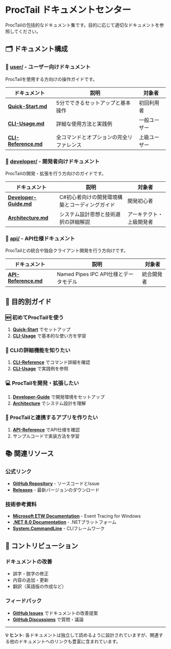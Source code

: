# ProcTail ドキュメントセンター

ProcTailの包括的なドキュメント集です。目的に応じて適切なドキュメントを参照してください。

## 🗂️ ドキュメント構成

### 📁 [user/](user/) - ユーザー向けドキュメント
ProcTailを使用する方向けの操作ガイドです。

| ドキュメント | 説明 | 対象者 |
|-------------|------|--------|
| **[Quick-Start.md](user/Quick-Start.md)** | 5分でできるセットアップと基本操作 | 初回利用者 |
| **[CLI-Usage.md](user/CLI-Usage.md)** | 詳細な使用方法と実践例 | 一般ユーザー |
| **[CLI-Reference.md](user/CLI-Reference.md)** | 全コマンドとオプションの完全リファレンス | 上級ユーザー |

### 📁 [developer/](developer/) - 開発者向けドキュメント
ProcTailの開発・拡張を行う方向けのガイドです。

| ドキュメント | 説明 | 対象者 |
|-------------|------|--------|
| **[Developer-Guide.md](developer/Developer-Guide.md)** | C#初心者向けの開発環境構築とコーディングガイド | 開発初心者 |
| **[Architecture.md](developer/Architecture.md)** | システム設計思想と技術選択の詳細解説 | アーキテクト・上級開発者 |

### 📁 [api/](api/) - API仕様ドキュメント
ProcTailとの統合や独自クライアント開発を行う方向けです。

| ドキュメント | 説明 | 対象者 |
|-------------|------|--------|
| **[API-Reference.md](api/API-Reference.md)** | Named Pipes IPC API仕様とデータモデル | 統合開発者 |

## 🎯 目的別ガイド

### 🆕 初めてProcTailを使う
1. **[Quick-Start](user/Quick-Start.md)** でセットアップ
2. **[CLI-Usage](user/CLI-Usage.md)** で基本的な使い方を学習

### 🔧 CLIの詳細機能を知りたい
1. **[CLI-Reference](user/CLI-Reference.md)** でコマンド詳細を確認
2. **[CLI-Usage](user/CLI-Usage.md)** で実践例を参照

### 💻 ProcTailを開発・拡張したい
1. **[Developer-Guide](developer/Developer-Guide.md)** で開発環境をセットアップ
2. **[Architecture](developer/Architecture.md)** でシステム設計を理解

### 🔌 ProcTailと連携するアプリを作りたい
1. **[API-Reference](api/API-Reference.md)** でAPI仕様を確認
2. サンプルコードで実装方法を学習

## 📚 関連リソース

### 公式リンク
- **[GitHub Repository](https://github.com/ryoha000/ProcTail)** - ソースコードとIssue
- **[Releases](https://github.com/ryoha000/ProcTail/releases)** - 最新バージョンのダウンロード

### 技術参考資料
- **[Microsoft ETW Documentation](https://docs.microsoft.com/en-us/windows/win32/etw/)** - Event Tracing for Windows
- **[.NET 8.0 Documentation](https://docs.microsoft.com/en-us/dotnet/core/)** - .NETプラットフォーム
- **[System.CommandLine](https://github.com/dotnet/command-line-api)** - CLIフレームワーク

## 🤝 コントリビューション

### ドキュメントの改善
- 誤字・脱字の修正
- 内容の追加・更新
- 翻訳（英語版の作成など）

### フィードバック
- **[GitHub Issues](https://github.com/ryoha000/ProcTail/issues)** でドキュメントの改善提案
- **[GitHub Discussions](https://github.com/ryoha000/ProcTail/discussions)** で質問・議論

---

**💡 ヒント**: 各ドキュメントは独立して読めるように設計されていますが、関連する他のドキュメントへのリンクも豊富に含まれています。